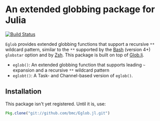 # An extended globbing package for Julia

[![Build Status](https://travis-ci.org/bmc/Eglob.jl.svg?branch=master)](https://travis-ci.org/bmc/Eglob.jl)

`Eglob` provides extended globbing functions that support a recursive `**`
wildcard pattern, similar to the `**` supported by the
[Bash](https://www.gnu.org/software/bash/) (version 4+) `globstar` option
and by [Zsh](http://www.zsh.org/). This package is built on top of
[Glob.lj](https://github.com/vtjnash/Glob.jl).

* `eglob()`: An extended globbing function that supports leading `~` expansion
  and a recursive `**` wildcard pattern
* `eglobt()`: A Task- and Channel-based version of `eglob()`.

## Installation

This package isn't yet registered. Until it is, use:

```julia
Pkg.clone("git://github.com/bmc/Eglob.jl.git")
```
